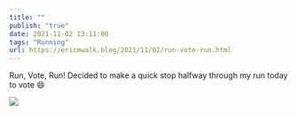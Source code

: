 ```yaml
---
title: ""
publish: "true"
date: 2021-11-02 13:11:00
tags: "Running"
url: https://ericmwalk.blog/2021/11/02/run-vote-run.html
---
```


Run, Vote, Run! Decided to make a quick stop halfway through my run today to vote 😄

![](https://ericmwalk.blog/uploads/2021/9c8c8fdb84.jpg)